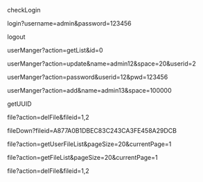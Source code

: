 checkLogin

login?username=admin&password=123456

logout

userManger?action=getList&id=0

userManger?action=update&name=admin12&space=20&userid=2

userManger?action=password&userid=12&pwd=123456

userManger?action=add&name=admin13&space=100000

getUUID

file?action=delFile&fileid=1,2

fileDown?fileid=A877A0B1DBEC83C243CA3FE458A29DCB

file?action=getUserFileList&pageSize=20&currentPage=1

file?action=getFileList&pageSize=20&currentPage=1

file?action=delFile&fileid=1,2

